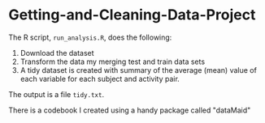 # Getting-and-Cleaning-Data-Project

The R script, `run_analysis.R`, does the following:

1. Download the dataset 
2. Transform the data my merging test and train data sets
3. A tidy dataset is created with summary of the average (mean) value of each
   variable for each subject and activity pair.

The output is a file `tidy.txt`.

There is a codebook I created using a handy package called "dataMaid"
